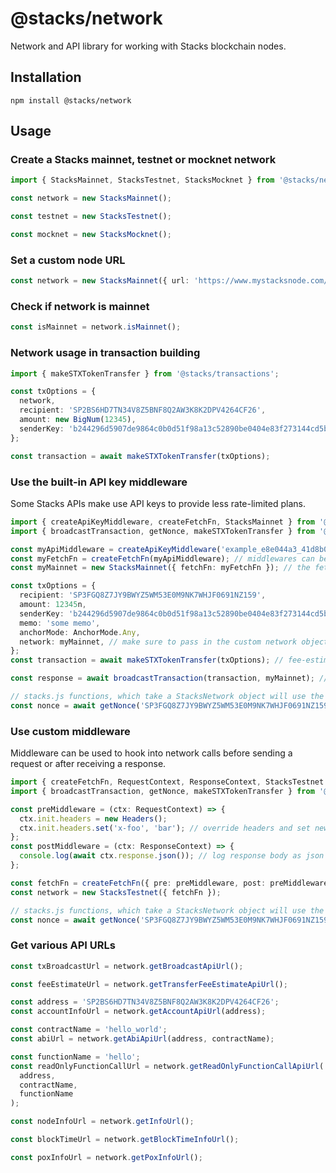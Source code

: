 # @stacks/network

Network and API library for working with Stacks blockchain nodes.

## Installation

```
npm install @stacks/network
```

## Usage

### Create a Stacks mainnet, testnet or mocknet network

```typescript
import { StacksMainnet, StacksTestnet, StacksMocknet } from '@stacks/network';

const network = new StacksMainnet();

const testnet = new StacksTestnet();

const mocknet = new StacksMocknet();
```

### Set a custom node URL

```typescript
const network = new StacksMainnet({ url: 'https://www.mystacksnode.com/' });
```

### Check if network is mainnet

```typescript
const isMainnet = network.isMainnet();
```

### Network usage in transaction building

```typescript
import { makeSTXTokenTransfer } from '@stacks/transactions';

const txOptions = {
  network,
  recipient: 'SP2BS6HD7TN34V8Z5BNF8Q2AW3K8K2DPV4264CF26',
  amount: new BigNum(12345),
  senderKey: 'b244296d5907de9864c0b0d51f98a13c52890be0404e83f273144cd5b9960eed01',
};

const transaction = await makeSTXTokenTransfer(txOptions);
```

### Use the built-in API key middleware

Some Stacks APIs make use API keys to provide less rate-limited plans.

```typescript
import { createApiKeyMiddleware, createFetchFn, StacksMainnet } from '@stacks/network';
import { broadcastTransaction, getNonce, makeSTXTokenTransfer } from '@stacks/transactions';

const myApiMiddleware = createApiKeyMiddleware('example_e8e044a3_41d8b0fe_3dd3988ef302');
const myFetchFn = createFetchFn(myApiMiddleware); // middlewares can be used to create a new fetch function
const myMainnet = new StacksMainnet({ fetchFn: myFetchFn }); // the fetchFn options can be passed to a StacksNetwork to override the default fetch function

const txOptions = {
  recipient: 'SP3FGQ8Z7JY9BWYZ5WM53E0M9NK7WHJF0691NZ159',
  amount: 12345n,
  senderKey: 'b244296d5907de9864c0b0d51f98a13c52890be0404e83f273144cd5b9960eed01',
  memo: 'some memo',
  anchorMode: AnchorMode.Any,
  network: myMainnet, // make sure to pass in the custom network object
};
const transaction = await makeSTXTokenTransfer(txOptions); // fee-estimation will use the custom fetchFn

const response = await broadcastTransaction(transaction, myMainnet); // make sure to broadcast via the custom network object

// stacks.js functions, which take a StacksNetwork object will use the custom fetchFn
const nonce = await getNonce('SP3FGQ8Z7JY9BWYZ5WM53E0M9NK7WHJF0691NZ159', myMainnet);
```

### Use custom middleware

Middleware can be used to hook into network calls before sending a request or after receiving a response.

```typescript
import { createFetchFn, RequestContext, ResponseContext, StacksTestnet } from '@stacks/network';
import { broadcastTransaction, getNonce, makeSTXTokenTransfer } from '@stacks/transactions';

const preMiddleware = (ctx: RequestContext) => {
  ctx.init.headers = new Headers();
  ctx.init.headers.set('x-foo', 'bar'); // override headers and set new `x-foo` header
};
const postMiddleware = (ctx: ResponseContext) => {
  console.log(await ctx.response.json()); // log response body as json
};

const fetchFn = createFetchFn({ pre: preMiddleware, post: preMiddleware }); // a middleware can contain `pre`, `post`, or both
const network = new StacksTestnet({ fetchFn });

// stacks.js functions, which take a StacksNetwork object will use the custom fetchFn
const nonce = await getNonce('SP3FGQ8Z7JY9BWYZ5WM53E0M9NK7WHJF0691NZ159', network);
```

### Get various API URLs

```typescript
const txBroadcastUrl = network.getBroadcastApiUrl();

const feeEstimateUrl = network.getTransferFeeEstimateApiUrl();

const address = 'SP2BS6HD7TN34V8Z5BNF8Q2AW3K8K2DPV4264CF26';
const accountInfoUrl = network.getAccountApiUrl(address);

const contractName = 'hello_world';
const abiUrl = network.getAbiApiUrl(address, contractName);

const functionName = 'hello';
const readOnlyFunctionCallUrl = network.getReadOnlyFunctionCallApiUrl(
  address,
  contractName,
  functionName
);

const nodeInfoUrl = network.getInfoUrl();

const blockTimeUrl = network.getBlockTimeInfoUrl();

const poxInfoUrl = network.getPoxInfoUrl();
```
